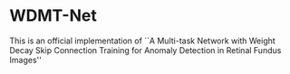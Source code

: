 # WDMT-Net
This is an official implementation of ``A Multi-task Network with Weight Decay Skip Connection Training for Anomaly Detection in Retinal Fundus Images''
